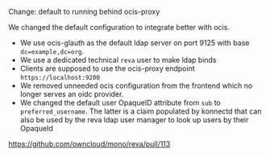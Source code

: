 Change: default to running behind ocis-proxy

We changed the default configuration to integrate better with ocis.

- We use ocis-glauth as the default ldap server on port 9125 with base `dc=example,dc=org`.
- We use a dedicated technical `reva` user to make ldap binds
- Clients are supposed to use the ocis-proxy endpoint `https://localhost:9200`
- We removed unneeded ocis configuration from the frontend which no longer serves an oidc provider.
- We changed the default user OpaqueID attribute from `sub` to `preferred_username`. The latter is a claim populated by konnectd that can also be used by the reva ldap user manager to look up users by their OpaqueId

https://github.com/owncloud/mono/reva/pull/113
